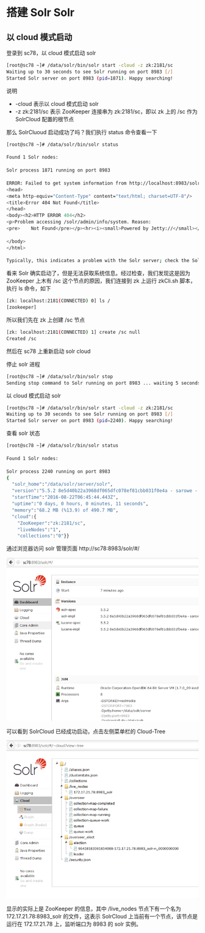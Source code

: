 # 搭建 Solr Solr

## 以 cloud 模式启动

登录到 sc78，以 cloud 模式启动 solr

```bash
[root@sc78 ~]# /data/solr/bin/solr start -cloud -z zk:2181/sc
Waiting up to 30 seconds to see Solr running on port 8983 [/]
Started Solr server on port 8983 (pid=1871). Happy searching!
```

说明

* -cloud 表示以 cloud 模式启动 solr
* -z zk:2181/sc 表示 ZooKeeper 连接串为 zk:2181/sc，即以 zk 上的 /sc 作为 SolrCloud 配置的根节点

那么 SolrCluoud 启动成功了吗？我们执行 status 命令查看一下

```bash
[root@sc78 ~]# /data/solr/bin/solr status

Found 1 Solr nodes:

Solr process 1871 running on port 8983

ERROR: Failed to get system information from http://localhost:8983/solr due to: org.apache.http.client.ClientProtocolException: Expected JSON response from server but received: <html>
<head>
<meta http-equiv="Content-Type" content="text/html; charset=UTF-8"/>
<title>Error 404 Not Found</title>
</head>
<body><h2>HTTP ERROR 404</h2>
<p>Problem accessing /solr/admin/info/system. Reason:
<pre>    Not Found</pre></p><hr><i><small>Powered by Jetty://</small></i><hr/>

</body>
</html>

Typically, this indicates a problem with the Solr server; check the Solr server logs for more information.
```

看来 Solr 确实启动了，但是无法获取系统信息。经过检查，我们发现这是因为 ZooKeeper 上木有 /sc 这个节点的原因，我们连接到 zk 上运行 zkCli.sh 脚本，执行 ls 命令，如下

```bash
[zk: localhost:2181(CONNECTED) 0] ls /
[zookeeper]
```

所以我们先在 zk 上创建 /sc 节点

```bash
[zk: localhost:2181(CONNECTED) 1] create /sc null
Created /sc
```

然后在 sc78 上重新启动 solr cloud

停止 solr 进程

```bash
[root@sc78 ~]# /data/solr/bin/solr stop
Sending stop command to Solr running on port 8983 ... waiting 5 seconds to allow Jetty process 1871 to stop gracefully.
```

以 cloud 模式启动 solr

```bash
[root@sc78 ~]# /data/solr/bin/solr start -cloud -z zk:2181/sc
Waiting up to 30 seconds to see Solr running on port 8983 [/]
Started Solr server on port 8983 (pid=2240). Happy searching!
```

查看 solr 状态

```bash
[root@sc78 ~]# /data/solr/bin/solr status

Found 1 Solr nodes:

Solr process 2240 running on port 8983
{
  "solr_home":"/data/solr/server/solr",
  "version":"5.5.2 8e5d40b22a3968df065dfc078ef81cbb031f0e4a - sarowe - 2016-06-21 11:44:11",
  "startTime":"2016-08-22T06:45:44.443Z",
  "uptime":"0 days, 0 hours, 0 minutes, 11 seconds",
  "memory":"68.2 MB (%13.9) of 490.7 MB",
  "cloud":{
    "ZooKeeper":"zk:2181/sc",
    "liveNodes":"1",
    "collections":"0"}}
```

通过浏览器访问 solr 管理页面 http://sc78:8983/solr/#/

![](sc1.PNG)

可以看到 SolrCloud 已经成功启动，点击左侧菜单栏的 Cloud-Tree

![](sc2.PNG)

显示的实际上是 ZooKeeper 的信息，其中 /live_nodes 节点下有一个名为 172.17.21.78:8983_solr 的文件，这表示 SolrCloud 上当前有一个节点，该节点是运行在 172.17.21.78 上，监听端口为 8983 的 solr 实例。
